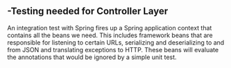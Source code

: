 
-Testing needed for Controller Layer
-
An integration test with Spring fires up a Spring application context that contains all the beans we need. This includes framework beans that are responsible for listening to certain URLs, serializing and deserializing to and from JSON and translating exceptions to HTTP. These beans will evaluate the annotations that would be ignored by a simple unit test.